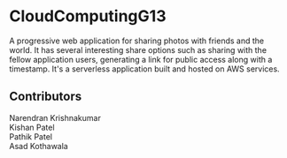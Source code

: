 # CloudComputingG13
A progressive web application for sharing photos with friends and the world. It has several interesting share options such as sharing with the fellow application users, generating a link for public access along with a timestamp. It's a serverless application built and hosted on AWS services.

## Contributors
Narendran Krishnakumar <br />
Kishan Patel <br />
Pathik Patel <br />
Asad Kothawala <br />

